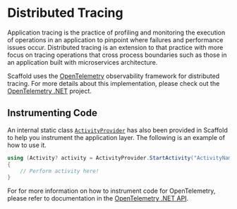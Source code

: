 # Distributed Tracing

Application tracing is the practice of profiling and monitoring the execution of operations in an application to pinpoint where failures and performance issues occur. Distributed tracing is an extension to that practice with more focus on tracing operations that cross process boundaries such as those in an application built with microservices architecture.

Scaffold uses the [OpenTelemetry](https://opentelemetry.io) observability framework for distributed tracing. For more details about this implementation, please check out the [OpenTelemetry .NET](https://github.com/open-telemetry/opentelemetry-dotnet) project.

## Instrumenting Code

An internal static class [`ActivityProvider`](../Sources/Scaffold.Application/Common/Instrumentation/ActivityProvider.cs) has also been provided in Scaffold to help you instrument the application layer. The following is an example of how to use it.

```C#
using (Activity? activity = ActivityProvider.StartActivity("ActivityName"))
{
    // Perform activity here!
}
```

 For for more information on how to instrument code for OpenTelemetry, please refer to documentation in the [OpenTelemetry .NET API](https://github.com/open-telemetry/opentelemetry-dotnet/tree/main/src/OpenTelemetry.Api).
